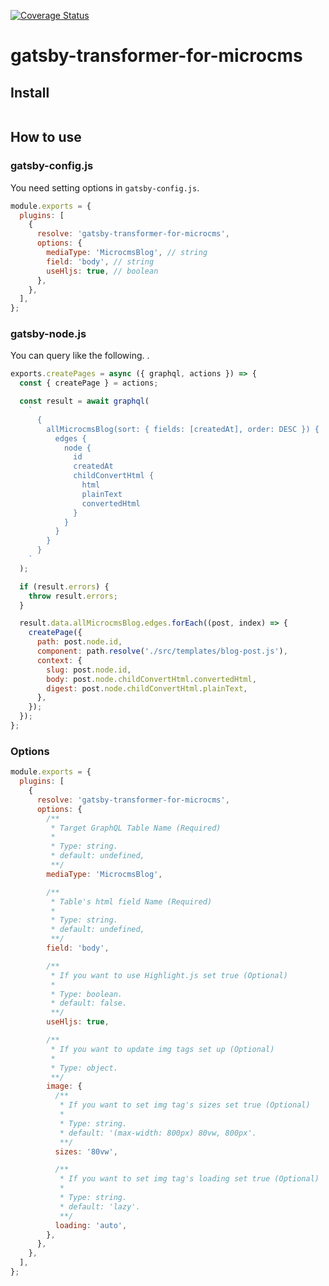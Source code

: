 [![Coverage Status](https://coveralls.io/repos/github/mako-tos/gatsby-transformer-for-microcms/badge.svg?branch=master)](https://coveralls.io/github/mako-tos/gatsby-transformer-for-microcms?branch=master)

# gatsby-transformer-for-microcms

## Install

```sh
```

## How to use

### gatsby-config.js

You need setting options in `gatsby-config.js`.

```js
module.exports = {
  plugins: [
    {
      resolve: 'gatsby-transformer-for-microcms',
      options: {
        mediaType: 'MicrocmsBlog', // string
        field: 'body', // string
        useHljs: true, // boolean
      },
    },
  ],
};
```

### gatsby-node.js

You can query like the following. .

```js
exports.createPages = async ({ graphql, actions }) => {
  const { createPage } = actions;

  const result = await graphql(
    `
      {
        allMicrocmsBlog(sort: { fields: [createdAt], order: DESC }) {
          edges {
            node {
              id
              createdAt
              childConvertHtml {
                html
                plainText
                convertedHtml
              }
            }
          }
        }
      }
    `
  );

  if (result.errors) {
    throw result.errors;
  }

  result.data.allMicrocmsBlog.edges.forEach((post, index) => {
    createPage({
      path: post.node.id,
      component: path.resolve('./src/templates/blog-post.js'),
      context: {
        slug: post.node.id,
        body: post.node.childConvertHtml.convertedHtml,
        digest: post.node.childConvertHtml.plainText,
      },
    });
  });
};
```

### Options

```js
module.exports = {
  plugins: [
    {
      resolve: 'gatsby-transformer-for-microcms',
      options: {
        /**
         * Target GraphQL Table Name (Required)
         *
         * Type: string.
         * default: undefined,
         **/
        mediaType: 'MicrocmsBlog',

        /**
         * Table's html field Name (Required)
         *
         * Type: string.
         * default: undefined,
         **/
        field: 'body',

        /**
         * If you want to use Highlight.js set true (Optional)
         *
         * Type: boolean.
         * default: false.
         **/
        useHljs: true,

        /**
         * If you want to update img tags set up (Optional)
         *
         * Type: object.
         **/
        image: {
          /**
           * If you want to set img tag's sizes set true (Optional)
           *
           * Type: string.
           * default: '(max-width: 800px) 80vw, 800px'.
           **/
          sizes: '80vw',

          /**
           * If you want to set img tag's loading set true (Optional)
           *
           * Type: string.
           * default: 'lazy'.
           **/
          loading: 'auto',
        },
      },
    },
  ],
};
```
